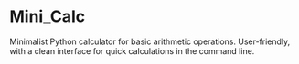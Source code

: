 # Mini_Calc
Minimalist Python calculator for basic arithmetic operations. User-friendly, with a clean interface for quick calculations in the command line.

